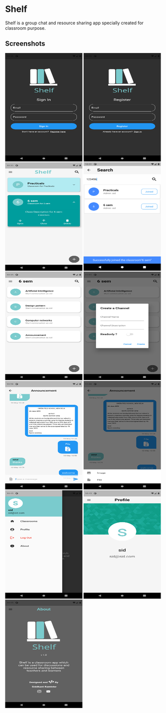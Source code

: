 # Shelf
Shelf is a group chat and resource sharing app specially created for classroom purpose.

## Screenshots

<img src="screenshots/1.png" height="350px" width="250px">
<img src="screenshots/2.png" height="350px" width="250px">
<img src="screenshots/3.png" height="350px" width="250px">
<img src="screenshots/4.png" height="350px" width="250px">
<img src="screenshots/5.png" height="350px" width="250px">
<img src="screenshots/6.png" height="350px" width="250px">
<img src="screenshots/7.png" height="350px" width="250px">
<img src="screenshots/8.png" height="350px" width="250px">
<img src="screenshots/9.png" height="350px" width="250px">
<img src="screenshots/10.png" height="350px" width="250px">
<img src="screenshots/11.png" height="350px" width="250px">